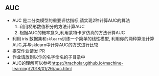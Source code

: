 ## AUC
- AUC 是二分类模型的重要评估指标,请实现2种计算AUC的算法
    1. 利用梯形数值积分的方法计算AUC
    2. 根据AUC的概率意义,利用蒙特卡罗仿真的方法计算AUC
- 利用 iris 数据集和`sklearn`训练一个简单的线性模型, 利用你的两种算法计算AUC,并与sklearn中计算AUC的方式进行比较
- 提交作业请发 PR
- 作业请放到以你的名字命名的子目录中
- AUC的理解可以参考<https://tracholar.github.io/machine-learning/2018/01/26/auc.html>